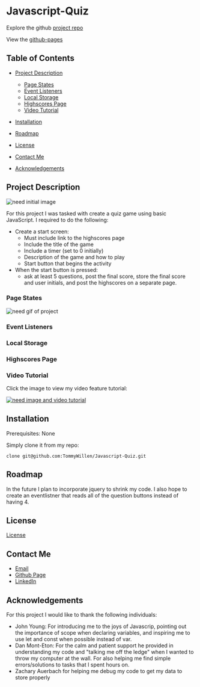 # Javascript-Quiz

Explore the github [project repo](https://github.com/TommyWillen/Javascript-Quiz/)

View the [github-pages](https://tommywillen.github.io/Javascript-Quiz/)

## Table of Contents

- [Project Description](#Project-Description)
    - [Page States](#Page-States)
    - [Event Listeners](#event-listeners)
    - [Local Storage](#local-storage)
    - [Highscores Page](#highscores-page)
    - [Video Tutorial](#Video-Tutorial)
- [Installation](#installation)

- [Roadmap](#roadmap)

- [License](#license)

- [Contact Me](#contact-me)

- [Acknowledgements](#acknowledgements)

## Project Description
![need initial image](/assets/Images-Gifs-Videos/Password-Generator-Main.PNG)

For this project I was tasked with create a quiz game using basic JavaScript. I required to do the following:

- Create a start screen:
  - Must include link to the highscores page
  - Include the title of the game
  - Include a timer (set to 0 initially)
  - Description of the game and how to play
  - Start button that begins the activity
- When the start button is pressed:
  - ask at least 5 questions, post the final score, store the final score and user initials, and post the highscores on a separate page.

### Page States
![need gif of project](/assets/Images-Gifs-Videos/Password-Generator-Requests.gif)

### Event Listeners

### Local Storage

### Highscores Page

### Video Tutorial

Click the image to view my video feature tutorial:

[![need image and video tutorial](/assets/Images-Gifs-Videos/Password-Generator-Readme.PNG)](https://youtu.be/PJyDI4q8g50)

## Installation

Prerequisites\: None

Simply clone it from my repo\:

```
clone git@github.com:TommyWillen/Javascript-Quiz.git
```

## Roadmap

In the future I plan to incorporate jquery to shrink my code. I also hope to create an eventlistner that reads all of the question buttons instead of having 4.

## License

[License](https://github.com/TommyWillen/Javascript-Quiz/blob/master/LICENSE)

## Contact Me

- [Email](TommyAllen1215@gmail.com)
- [Github Page](https://github.com/TommyWillen)
- [LinkedIn](https://www.linkedin.com/in/tommy-willen-12867b1b3/)

## Acknowledgements

For this project I would like to thank the following individuals\:

- John Young\: For introducing me to the joys of Javascrip, pointing out the importance of scope when declaring variables, and inspiring me to use let and const when possible instead of var.
- Dan Mont-Eton\: For the calm and patient support he provided in understanding my code and "talking me off the ledge" when I wanted to throw my computer at the wall. For also helping me find simple errors/solutions to tasks that I spent hours on.
- Zachary Auerbach for helping me debug my code to get my data to store properly